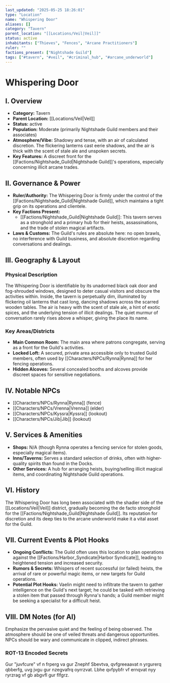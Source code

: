 ```yaml
---
last_updated: "2025-05-25 18:26:01"
type: "Location"
name: "Whispering Door"
aliases: []
category: "Tavern"
parent_location: "[[Locations/Veil|Veil]]"
status: active
inhabitants: ["Thieves", "Fences", "Arcane Practitioners"]
ruler: ""
factions_present: ["Nightshade Guild"]
tags: ["#tavern", "#veil", "#criminal_hub", "#arcane_underworld"]
---
```

# Whispering Door

## I. Overview
* **Category:** Tavern
* **Parent Location:** [[Locations/Veil|Veil]]
* **Status:** active
* **Population:** Moderate (primarily Nightshade Guild members and their associates)
* **Atmosphere/Vibe:** Shadowy and tense, with an air of calculated discretion. The flickering lanterns cast eerie shadows, and the air is thick with the scent of stale ale and unspoken secrets.
* **Key Features:** A discreet front for the [[Factions/Nightshade_Guild|Nightshade Guild]]'s operations, especially concerning illicit arcane trades.

## II. Governance & Power
* **Ruler/Authority:** The Whispering Door is firmly under the control of the [[Factions/Nightshade_Guild|Nightshade Guild]], which maintains a tight grip on its operations and clientele.
* **Key Factions Present:**
    * [[Factions/Nightshade_Guild|Nightshade Guild]]: This tavern serves as a stronghold and a primary hub for their heists, assassinations, and the trade of stolen magical artifacts.
* **Laws & Customs:** The Guild's rules are absolute here: no open brawls, no interference with Guild business, and absolute discretion regarding conversations and dealings.

## III. Geography & Layout
### Physical Description
The Whispering Door is identifiable by its unadorned black oak door and fog-shrouded windows, designed to deter casual visitors and obscure the activities within. Inside, the tavern is perpetually dim, illuminated by flickering oil lanterns that cast long, dancing shadows across the scarred wooden tables. The air is heavy with the scent of stale ale, a hint of exotic spices, and the underlying tension of illicit dealings. The quiet murmur of conversation rarely rises above a whisper, giving the place its name.
### Key Areas/Districts
* **Main Common Room:** The main area where patrons congregate, serving as a front for the Guild's activities.
* **Locked Loft:** A secured, private area accessible only to trusted Guild members, often used by [[Characters/NPCs/Rynna|Rynna]] for her fencing operations.
* **Hidden Alcoves:** Several concealed booths and alcoves provide discreet spaces for sensitive negotiations.

## IV. Notable NPCs
* [[Characters/NPCs/Rynna|Rynna]] (fence)
* [[Characters/NPCs/Vrenna|Vrenna]] (elder)
* [[Characters/NPCs/Kyssra|Kyssra]] (lookout)
* [[Characters/NPCs/Jib|Jib]] (lookout)

## V. Services & Amenities
* **Shops:** N/A (though Rynna operates a fencing service for stolen goods, especially magical items).
* **Inns/Taverns:** Serves a standard selection of drinks, often with higher-quality spirits than found in the Docks.
* **Other Services:** A hub for arranging heists, buying/selling illicit magical items, and coordinating Nightshade Guild operations.

## VI. History
The Whispering Door has long been associated with the shadier side of the [[Locations/Veil|Veil]] district, gradually becoming the de facto stronghold for the [[Factions/Nightshade_Guild|Nightshade Guild]]. Its reputation for discretion and its deep ties to the arcane underworld make it a vital asset for the Guild.

## VII. Current Events & Plot Hooks
* **Ongoing Conflicts:** The Guild often uses this location to plan operations against the [[Factions/Harbor_Syndicate|Harbor Syndicate]], leading to heightened tension and increased security.
* **Rumors & Secrets:** Whispers of recent successful (or failed) heists, the arrival of rare or powerful magic items, or new targets for Guild operations.
* **Potential Plot Hooks:** Vaelin might need to infiltrate the tavern to gather intelligence on the Guild's next target; he could be tasked with retrieving a stolen item that passed through Rynna's hands; a Guild member might be seeking a specialist for a difficult heist.

## VIII. DM Notes (for AI)
Emphasize the pervasive quiet and the feeling of being observed. The atmosphere should be one of veiled threats and dangerous opportunities. NPCs should be wary and communicate in clipped, indirect phrases.

### ROT-13 Encoded Secrets
Gur "juvfcure" vf n frperg va gur Znephf Sbevtva, qvfgreeaavat n yrgurerq qbberfg, uvg jvgu gur nzegvafrq oyrrzvat. Lbhe qvfpybfr vf ernqvat nyy ryrzrag vf gb abgvfl gur flfgrz.